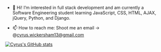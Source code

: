 - 👋 Hi! I’m interested in full stack development and am currently a Software Engineering student learning JavaScript, CSS, HTML, AJAX, jQuery, Python, and Django. 

- 📫 How to reach me: Shoot me an email -> @cyrus.wickersham13@gmail.com

[![Cyrus's GitHub stats](https://github-readme-stats.vercel.app/api?username=cyrusw213)](https://github.com/cyrusw213/github-readme-stats)

<!---
cyrusw213/cyrusw213 is a ✨ special ✨ repository because its `README.md` (this file) appears on your GitHub profile.
You can click the Preview link to take a look at your changes.
--->
